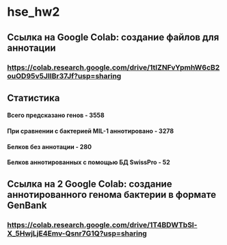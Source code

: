 # hse_hw2
## Ссылка на Google Colab: создание файлов для аннотации
### https://colab.research.google.com/drive/1tlZNFvYpmhW6cB2ouOD95v5JIIBr37Jf?usp=sharing
## Статистика 
#### Всего предсказано генов - 3558
#### При сравнении с бактерией MIL-1 аннотировано - 3278
#### Белков без аннотации - 280
#### Белков аннотированных с помощью БД SwissPro - 52
## Ссылка на 2 Google Colab: создание аннотированного генома бактерии в формате GenBank
### https://colab.research.google.com/drive/1T4BDWTbSl-X_5HwjLjE4Emv-Qsnr7G1Q?usp=sharing

